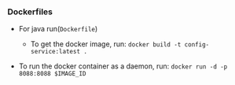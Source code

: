 ### Dockerfiles

- For java run(`Dockerfile`)
  - To get the docker image, run:
`docker build -t config-service:latest .`

- To run the docker container as a daemon, run:
`docker run -d -p 8088:8088 $IMAGE_ID`
